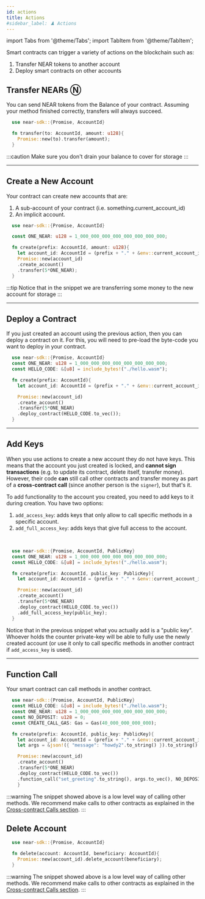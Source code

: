 ```yaml
---
id: actions
title: Actions
#sidebar_label: ♟️ Actions
---
```

import Tabs from '@theme/Tabs';
import TabItem from '@theme/TabItem';

Smart contracts can trigger a variety of actions on the blockchain such as:

1. Transfer NEAR tokens to another account
2. Deploy smart contracts on other accounts


## Transfer NEARs Ⓝ

You can send NEAR tokens from the Balance of your contract. Assuming your method finished correctly, transfers will always succeed.

<Tabs className="language-tabs">
  <TabItem value="rs" label="🦀 - Rust">

  ```rust
    use near-sdk::{Promise, AccountId}

    fn transfer(to: AccountId, amount: u128){
      Promise::new(to).transfer(amount);
    }
  ```

  </TabItem>
</Tabs>

:::caution
Make sure you don't drain your balance to cover for storage
:::

---

## Create a New Account

Your contract can create new accounts that are:
1. A sub-account of your contract (i.e. something.current_account_id)
2. An implicit account.

<Tabs className="language-tabs">
  <TabItem value="rs" label="🦀 - Rust">

  ```rust
    use near-sdk::{Promise, AccountId}

    const ONE_NEAR: u128 = 1_000_000_000_000_000_000_000_000;

    fn create(prefix: AccountId, amount: u128){
      let account_id: AccountId = (prefix + "." + &env::current_account_id().to_string()).parse().unwrap();
      Promise::new(account_id)
      .create_account()
      .transfer(5*ONE_NEAR);
    }
  ```

  </TabItem>
</Tabs>

:::tip
  Notice that in the snippet we are transferring some money to the new account for storage
:::

---

## Deploy a Contract

If you just created an account using the previous action, then you can deploy a contract on it. For this, you will need to pre-load the byte-code you want to deploy in your contract.

<Tabs className="language-tabs">
  <TabItem value="rs" label="🦀 - Rust">

  ```rust
    use near-sdk::{Promise, AccountId}
    const ONE_NEAR: u128 = 1_000_000_000_000_000_000_000_000;
    const HELLO_CODE: &[u8] = include_bytes!("./hello.wasm");

    fn create(prefix: AccountId){
      let account_id: AccountId = (prefix + "." + &env::current_account_id().to_string()).parse().unwrap();

      Promise::new(account_id)
      .create_account()
      .transfer(5*ONE_NEAR)
      .deploy_contract(HELLO_CODE.to_vec());
    }
  ```

  </TabItem>
</Tabs>

---

## Add Keys

When you use actions to create a new account they do not have keys. This means that the account you just created is locked, and **cannot sign transactions** (e.g. to update its contract, delete itself, transfer money). However, their code **can** still call other contracts and transfer money as part of a **cross-contract call** (since another person is the `signer`), but that's it.

To add functionality to the account you created, you need to add keys to it during creation. You have two options:
1. `add_access_key`: adds keys that only allow to call specific methods in a specific account.
2. `add_full_access_key`: adds keys that give full access to the account.

<br/>

<Tabs className="language-tabs">
  <TabItem value="rs" label="🦀 - Rust">

  ```rust
    use near-sdk::{Promise, AccountId, PublicKey}
    const ONE_NEAR: u128 = 1_000_000_000_000_000_000_000_000;
    const HELLO_CODE: &[u8] = include_bytes!("./hello.wasm");

    fn create(prefix: AccountId, public_key: PublicKey){
      let account_id: AccountId = (prefix + "." + &env::current_account_id().to_string()).parse().unwrap();

      Promise::new(account_id)
      .create_account()
      .transfer(5*ONE_NEAR)
      .deploy_contract(HELLO_CODE.to_vec())
      .add_full_access_key(public_key);
    }
  ```

  </TabItem>
</Tabs>

Notice that in the previous snippet what you actually add is a "public key". Whoever holds the counter private-key will be able to fully use the newly created account (or use it only to call specific methods in another contract if `add_access_key` is used).

---

## Function Call

Your smart contract can call methods in another contract.

<Tabs className="language-tabs">
  <TabItem value="rs" label="🦀 - Rust">

  ```rust
    use near-sdk::{Promise, AccountId, PublicKey}
    const HELLO_CODE: &[u8] = include_bytes!("./hello.wasm");
    const ONE_NEAR: u128 = 1_000_000_000_000_000_000_000_000;
    const NO_DEPOSIT: u128 = 0;
    const CREATE_CALL_GAS: Gas = Gas(40_000_000_000_000);

    fn create(prefix: AccountId, public_key: PublicKey){
      let account_id: AccountId = (prefix + "." + &env::current_account_id().to_string()).parse().unwrap();
      let args = &json!({ "message": "howdy2".to_string() }).to_string().into_bytes();

      Promise::new(account_id)
      .create_account()
      .transfer(5*ONE_NEAR)
      .deploy_contract(HELLO_CODE.to_vec())
      .function_call("set_greeting".to_string(), args.to_vec(), NO_DEPOSIT, CREATE_CALL_GAS);
      }
  ```

  </TabItem>
</Tabs>

:::warning
The snippet showed above is a low level way of calling other methods. We recommend make calls to other contracts as explained in the [Cross-contract Calls section](crosscontract.md).
:::

## Delete Account

<Tabs className="language-tabs">
  <TabItem value="rs" label="🦀 - Rust">

  ```rust
    use near-sdk::{Promise, AccountId}

    fn delete(account: AccountId, beneficiary: AccountId){
      Promise::new(account_id).delete_account(beneficiary);
    }
  ```

  </TabItem>
</Tabs>

:::warning
The snippet showed above is a low level way of calling other methods. We recommend make calls to other contracts as explained in the [Cross-contract Calls section](crosscontract.md).
:::